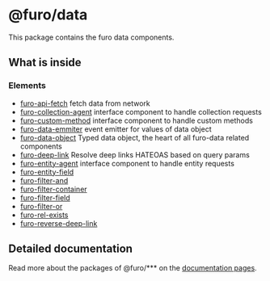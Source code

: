 # @furo/data

This package contains the furo data components.

## What is inside

### Elements

- [furo-api-fetch](?t=FuroApiFetch) fetch data from network
- [furo-collection-agent](?t=FuroCollectionAgent) interface component to handle collection requests
- [furo-custom-method](?t=FuroCustomMethod) interface component to handle custom methods
- [furo-data-emmiter](?t=FuroDataEmmiter) event emitter for values of data object
- [furo-data-object](?t=FuroDataObject) Typed data object, the heart of all furo-data related components
- [furo-deep-link](?t=FuroDeepLink) Resolve deep links HATEOAS based on  query params
- [furo-entity-agent](?t=FuroEntityAgent) interface component to handle entity requests
- [furo-entity-field](?t=Furo) 
- [furo-filter-and](?t=Furo) 
- [furo-filter-container](?t=Furo) 
- [furo-filter-field](?t=Furo) 
- [furo-filter-or](?t=Furo) 
- [furo-rel-exists](?t=Furo) 
- [furo-reverse-deep-link](?t=Furo) 


## Detailed documentation
Read more about the packages of @furo/*** on the  [documentation pages](https://furo.pro).
